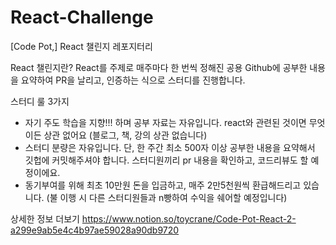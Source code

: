 # React-Challenge
[Code Pot,] React 챌린지 레포지터리

React 챌린지란?
React를 주제로 매주마다 한 번씩 정해진 공용 Github에 공부한 내용을 요약하여 PR을 날리고, 인증하는 식으로 스터디를 진행합니다.

스터디 룰 3가지
- 자기 주도 학습을 지향!!! 하며 공부 자료는 자유입니다. react와 관련된 것이면 무엇이든 상관 없어요 (블로그, 책, 강의 상관 없습니다)
- 스터디 분량은 자유입니다. 단, 한 주간 최소 500자 이상 공부한 내용을 요약해서 깃헙에 커밋해주셔야 합니다. 스터디원끼리 pr 내용을 확인하고, 코드리뷰도 할 예정이에요.
- 동기부여를 위해 최초 10만원 돈을 입금하고, 매주 2만5천원씩 환급해드리고 있습니다. (불 이행 시 다른 스터디원들과 n빵하여 수익을 쉐어할 예정입니다)

상세한 정보 더보기
https://www.notion.so/toycrane/Code-Pot-React-2-a299e9ab5e4c4b97ae59028a90db9720
